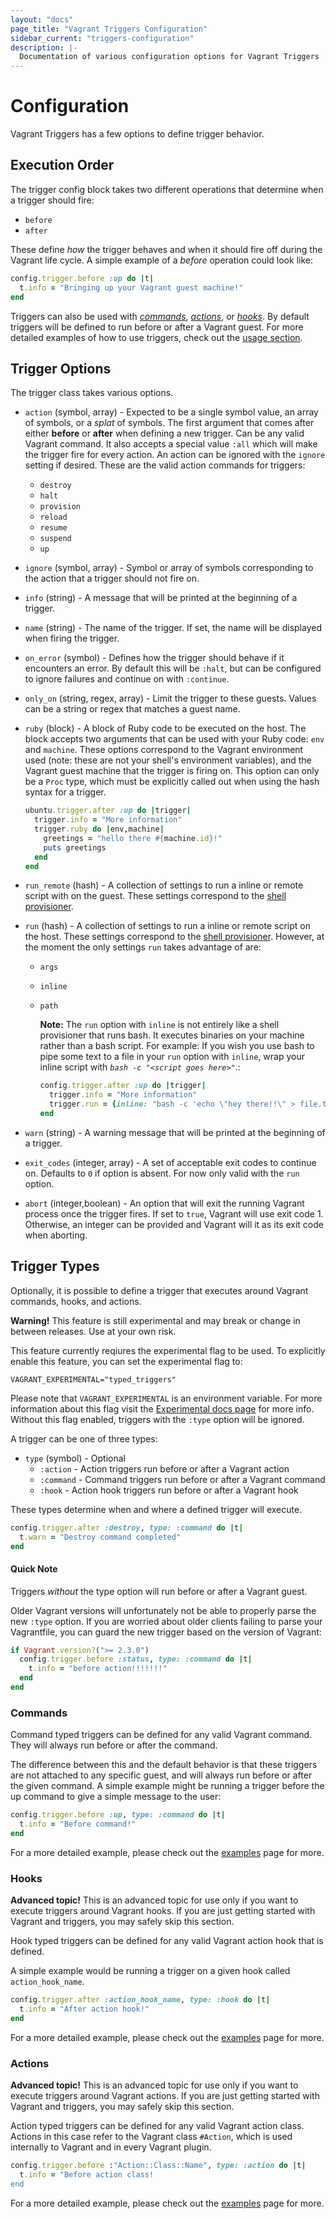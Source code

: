 ```yaml
---
layout: "docs"
page_title: "Vagrant Triggers Configuration"
sidebar_current: "triggers-configuration"
description: |-
  Documentation of various configuration options for Vagrant Triggers
---
```


# Configuration

Vagrant Triggers has a few options to define trigger behavior.

## Execution Order

The trigger config block takes two different operations that determine when a trigger
should fire:

* `before`
* `after`

These define _how_ the trigger behaves and when it should fire off during
the Vagrant life cycle. A simple example of a _before_ operation could look like:

```ruby
config.trigger.before :up do |t|
  t.info = "Bringing up your Vagrant guest machine!"
end
```

Triggers can also be used with [_commands_](#commands), [_actions_](#actions), or [_hooks_](#hooks).
By default triggers will be defined to run before or after a Vagrant guest. For more
detailed examples of how to use triggers, check out the [usage section](/docs/triggers/usage.html).

## Trigger Options

The trigger class takes various options.

* `action` (symbol, array) - Expected to be a single symbol value, an array of symbols, or a _splat_ of symbols. The first argument that comes after either __before__ or __after__ when defining a new trigger. Can be any valid Vagrant command. It also accepts a special value `:all` which will make the trigger fire for every action. An action can be ignored with the `ignore` setting if desired. These are the valid action commands for triggers:

  - `destroy`
  - `halt`
  - `provision`
  - `reload`
  - `resume`
  - `suspend`
  - `up`

* `ignore` (symbol, array) - Symbol or array of symbols corresponding to the action that a trigger should not fire on.

* `info` (string) - A message that will be printed at the beginning of a trigger.

* `name` (string) - The name of the trigger. If set, the name will be displayed when firing the trigger.

* `on_error` (symbol) - Defines how the trigger should behave if it encounters an error. By default this will be `:halt`, but can be configured to ignore failures and continue on with `:continue`.

* `only_on` (string, regex, array) - Limit the trigger to these guests. Values can be a string or regex that matches a guest name.

* `ruby` (block) - A block of Ruby code to be executed on the host. The block accepts two arguments that can be used with your Ruby code: `env` and `machine`. These options correspond to the Vagrant environment used (note: these are not your shell's environment variables), and the Vagrant guest machine that the trigger is firing on. This option can only be a `Proc` type, which must be explicitly called out when using the hash syntax for a trigger.

    ```ruby
    ubuntu.trigger.after :up do |trigger|
      trigger.info = "More information"
      trigger.ruby do |env,machine|
        greetings = "hello there #{machine.id}!"
        puts greetings
      end
    end
    ```

* `run_remote` (hash) - A collection of settings to run a inline or remote script with on the guest. These settings correspond to the [shell provisioner](/docs/provisioning/shell.html).

* `run` (hash) - A collection of settings to run a inline or remote script on the host. These settings correspond to the [shell provisioner](/docs/provisioning/shell.html). However, at the moment the only settings `run` takes advantage of are:
  + `args`
  + `inline`
  + `path`

    **Note:** The `run` option with `inline` is not entirely like a shell provisioner that runs bash.
    It executes binaries on your machine rather than a bash script. For example:
    If you wish you use bash to pipe some text to a file in your `run` option with `inline`, wrap
    your inline script with _`bash -c "<script goes here>"`_.:

    ```ruby
    config.trigger.after :up do |trigger|
      trigger.info = "More information"
      trigger.run = {inline: "bash -c 'echo \"hey there!!\" > file.txt'"}
    end
    ```

* `warn` (string) - A warning message that will be printed at the beginning of a trigger.

* `exit_codes` (integer, array) - A set of acceptable exit codes to continue on. Defaults to `0` if option is absent. For now only valid with the `run` option.

* `abort` (integer,boolean) - An option that will exit the running Vagrant process once the trigger fires. If set to `true`, Vagrant will use exit code 1. Otherwise, an integer can be provided and Vagrant will it as its exit code when aborting.

## Trigger Types

Optionally, it is possible to define a trigger that executes around Vagrant commands,
hooks, and actions.

<div class="alert alert-warning">
  <strong>Warning!</strong> This feature is still experimental and may break or
  change in between releases. Use at your own risk.

  This feature currently reqiures the experimental flag to be used. To explicitly enable this feature, you can set the experimental flag to:

  ```
  VAGRANT_EXPERIMENTAL="typed_triggers"
  ```

  Please note that `VAGRANT_EXPERIMENTAL` is an environment variable. For more
  information about this flag visit the [Experimental docs page](/docs/experimental/)
  for more info. Without this flag enabled, triggers with the `:type` option
  will be ignored.
</div>


A trigger can be one of three types:

* `type` (symbol) - Optional
  - `:action` - Action triggers run before or after a Vagrant action
  - `:command` - Command triggers run before or after a Vagrant command
  - `:hook` - Action hook triggers run before or after a Vagrant hook

These types determine when and where a defined trigger will execute.

```ruby
config.trigger.after :destroy, type: :command do |t|
  t.warn = "Destroy command completed"
end
```

#### Quick Note

Triggers _without_ the type option will run before or after a Vagrant guest.

Older Vagrant versions will unfortunately not be able to properly parse the new
`:type` option. If you are worried about older clients failing to parse your Vagrantfile,
you can guard the new trigger based on the version of Vagrant:

```ruby
if Vagrant.version?(">= 2.3.0")
  config.trigger.before :status, type: :command do |t|
    t.info = "before action!!!!!!!"
  end
end
```

### Commands

Command typed triggers can be defined for any valid Vagrant command. They will always
run before or after the command.

The difference between this and the default behavior is that these triggers are
not attached to any specific guest, and will always run before or after the given
command. A simple example might be running a trigger before the up command to give
a simple message to the user:

```ruby
config.trigger.before :up, type: :command do |t|
  t.info = "Before command!"
end
```

For a more detailed example, please check out the [examples](/docs/triggers/usage.html#commands)
page for more.

### Hooks

<div class="alert alert-warning">
  <strong>Advanced topic!</strong> This is an advanced topic for use only if
  you want to execute triggers around Vagrant hooks. If you are just getting
  started with Vagrant and triggers, you may safely skip this section.
</div>

Hook typed triggers can be defined for any valid Vagrant action hook that is defined.

A simple example would be running a trigger on a given hook called `action_hook_name`.

```ruby
config.trigger.after :action_hook_name, type: :hook do |t|
  t.info = "After action hook!"
end
```

For a more detailed example, please check out the [examples](/docs/triggers/usage.html#hooks)
page for more.

### Actions

<div class="alert alert-warning">
  <strong>Advanced topic!</strong> This is an advanced topic for use only if
  you want to execute triggers around Vagrant actions. If you are just getting
  started with Vagrant and triggers, you may safely skip this section.
</div>

Action typed triggers can be defined for any valid Vagrant action class. Actions
in this case refer to the Vagrant class `#Action`, which is used internally to
Vagrant and in every Vagrant plugin.

```ruby
config.trigger.before :"Action::Class::Name", type: :action do |t|
  t.info = "Before action class!
end
```

For a more detailed example, please check out the [examples](/docs/triggers/usage.html#actions)
page for more.
